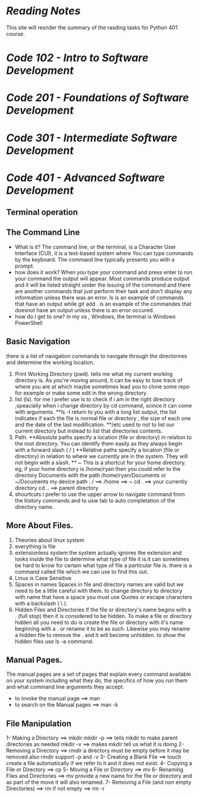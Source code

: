 # ***Reading Notes***
This site will resnder the summary of the rasding tasks for Python 401 course.
# *Code 102 - Intro to Software Development*
# *Code 201 - Foundations of Software Development*
# *Code 301 - Intermediate Software Development*
# *Code 401 - Advanced Software Development*
## **Terminal operation**
##   The Command Line
- What is it?
The command line, or the terminal, is a Character User Interface (CUI), it is a text-based system where You can type commands by the keyboard.
The command line typically presents you with a prompt. 
- how does it work?
When you type your command and press enter to run your command the output will appear. Most commands produce output and it will be listed straight under the issuing of the command and there are another commands that  just perform their task and don't display any information unless there was an error. ls is an example of commands that have an output while git add . is an example of the commandes that doesnot have an output unless there is an error occured.
- how do I get to one?
in my os , Windows, the terminal is Windows PowerShell

## Basic Navigation
there is a list of navigation commands to navigate through the directorires and determine the working location.
1. Print Working Directory (pwd).
 tells me what my current working directory is. As you're moving around, it can be easy to lose track of where you are at which maybe sometimes lead you to clone some repo for example or make some edit in the wrong directory.
2. list (ls).
 for me i prefer use ls to check if i am in the right directory ,speacially when i change directory by cd command, scince it can come with arguments.
 **ls -l return to you with a long list output, the list indicates if each the file is normal file or directory , the size of each one and the date of the last modification.
**/etc used to not to list our current directory but instead to list that directories contents.
3. Path.
**Absolute paths specify a location (file or directory) in relation to the root directory. You can identify them easily as they always begin with a forward slash ( / )
**Relative paths specify a location (file or directory) in relation to where we currently are in the system. They will not begin with a slash.
** ~ This is a shortcut for your home directory. eg, if your home directory is /home/ryan then you could refer to the directory Documents with the path /home/ryan/Documents or ~/Documents
 my device path : / ==> /home ==>  ~
 cd . ==> your currently directory
 cd .. ==> parent directory
4. shourtcuts 
i prefer to use the upper arrow to navigate command from the history commands and to usw tab to auto completation of the directory name.

## More About Files.
1. Theories about linux system 
2. everything is file
3. extensionless system
the system actually ignores the extension and looks inside the file to determine what type of file it is.it can sometimes be hard to know for certain what type of file a particular file is. there is a command called file which we can use to find this out.
3. Linux is Case Sensitive
4. Spaces in names
Spaces in file and directory names are valid but we need to be a little careful with them. to change directory to directory with name that have a space you must use Quotes or escape characters with a backslash ( \ ).
4. Hidden Files and Directories
If the file or directory's name begins with a . (full stop) then it is considered to be hidden.
To make a file or directory hidden all you need to do is create the file or directory with it's name beginning with a . or rename it to be as such. Likewise you may rename a hidden file to remove the . and it will become unhidden.
to show the hidden files use ls -a command.

## Manual Pages.
The manual pages are a set of pages that explain every command available on your system including what they do, the specifics of how you run them and what command line arguments they accept.
- to  invoke the manual page ==>  man
- to search on the Manual pages ==> man -k <search>

## File Manipulation
1- Making a Directory ==> mkdir
 mkdir -p ==> tells mkdir to make parent directories as needed
 mkdir -v ==> makes mkdir tell us what it is doing
2- Removing a Directory ==> rmdir 
a directory must be empty before it may be removed 
also rmdir support -p and -v
3- Creating a Blank File ==> touch
create a file automatically if we refer to it and it does not exist. 
4- Copying a File or Directory ==> cp
5- Moving a File or Directory ==>  mv 
6- Renaming Files and Directories ==> mv
provide a new name for the file or directory and as part of the move it will also renamed.
7- Removing a File (and non empty Directories) ==> rm 
if not empty ==> rm -r